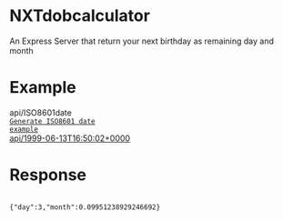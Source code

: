 # NXTdobcalculator
An Express Server that return your next birthday as remaining day and month

# Example

api/ISO8601date</br>
<code><a href="https://timestampgenerator.com/">Generate ISO8601 date example</a></code></br>
<a href="https://bdaycalculator.herokuapp.com/1999-06-13T16:50:02+0000">api/1999-06-13T16:50:02+0000</a>
# Response
<code>
{"day":3,"month":0.09951238929246692}
</code>



